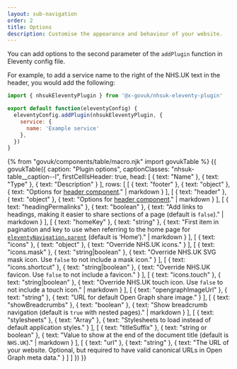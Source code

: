```yaml
---
layout: sub-navigation
order: 2
title: Options
description: Customise the appearance and behaviour of your website.
---
```


You can add options to the second parameter of the `addPlugin` function in Eleventy config file.

For example, to add a service name to the right of the NHS.UK text in the header, you would add the following:

```js
import { nhsukEleventyPlugin } from '@x-govuk/nhsuk-eleventy-plugin'

export default function(eleventyConfig) {
  eleventyConfig.addPlugin(nhsukEleventyPlugin, {
    service: {
      name: 'Example service'
    },
  })
}
```

{% from "govuk/components/table/macro.njk" import govukTable %}
{{ govukTable({
  caption: "Plugin options",
  captionClasses: "nhsuk-table__caption--l",
  firstCellIsHeader: true,
  head: [
    { text: "Name" },
    { text: "Type" },
    { text: "Description" }
  ],
  rows: [
    [
      { text: "footer" },
      { text: "object" },
      { text: "Options for [header component](https://service-manual.nhs.uk/design-system/components/footer)." | markdown }
    ],
    [
      { text: "header" },
      { text: "object" },
      { text: "Options for [header component](https://service-manual.nhs.uk/design-system/components/header)." | markdown }
    ],
    [
      { text: "headingPermalinks" },
      { text: "boolean" },
      { text: "Add links to headings, making it easier to share sections of a page (default is `false`)." | markdown }
    ],
    [
      { text: "homeKey" },
      { text: "string" },
      { text: "First item in pagination and key to use when referring to the home page for [`eleventyNavigation.parent`](https://www.11ty.dev/docs/plugins/navigation/) (default is ‘Home’)." | markdown }
    ],
    [
      { text: "icons" },
      { text: "object" },
      { text: "Override NHS.UK icons." }
    ],
    [
      { text: "icons.mask" },
      { text: "string|boolean" },
      { text: "Override NHS.UK SVG mask icon. Use `false` to not include a mask icon." }
    ],
    [
      { text: "icons.shortcut" },
      { text: "string|boolean" },
      { text: "Override NHS.UK favicon. Use `false` to not include a favicon." }
    ],
    [
      { text: "icons.touch" },
      { text: "string|boolean" },
      { text: "Override NHS.UK touch icon. Use `false` to not include a touch icon." | markdown }
    ],
    [
      { text: "opengraphImageUrl" },
      { text: "string" },
      { text: "URL for default Open Graph share image." }
    ],
    [
      { text: "showBreadcrumbs" },
      { text: "boolean" },
      { text: "Show breadcrumb navigation (default is `true` with nested pages)." | markdown }
    ],
    [
      { text: "stylesheets" },
      { text: "Array" },
      { text: "Stylesheets to load instead of default application styles." }
    ],
    [
      { text: "titleSuffix" },
      { text: "string or boolean" },
      { text: "Value to show at the end of the document title (default is `NHS.UK`)." | markdown }
    ],
    [
      { text: "url" },
      { text: "string" },
      { text: "The URL of your website. Optional, but required to have valid canonical URLs in Open Graph meta data." }
    ]
  ]
}) }}
